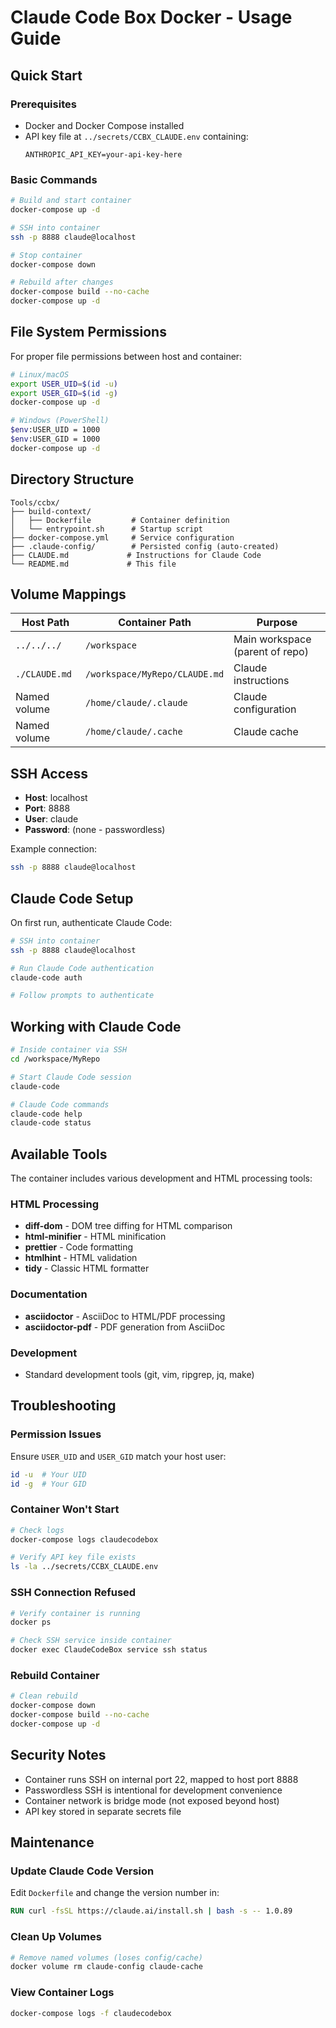 # Claude Code Box Docker - Usage Guide

## Quick Start

### Prerequisites
- Docker and Docker Compose installed
- API key file at `../secrets/CCBX_CLAUDE.env` containing:
  ```
  ANTHROPIC_API_KEY=your-api-key-here
  ```

### Basic Commands

```bash
# Build and start container
docker-compose up -d

# SSH into container
ssh -p 8888 claude@localhost

# Stop container
docker-compose down

# Rebuild after changes
docker-compose build --no-cache
docker-compose up -d
```

## File System Permissions

For proper file permissions between host and container:

```bash
# Linux/macOS
export USER_UID=$(id -u)
export USER_GID=$(id -g)
docker-compose up -d

# Windows (PowerShell)
$env:USER_UID = 1000
$env:USER_GID = 1000
docker-compose up -d
```

## Directory Structure

```
Tools/ccbx/
├── build-context/
│   ├── Dockerfile         # Container definition
│   └── entrypoint.sh      # Startup script
├── docker-compose.yml     # Service configuration
├── .claude-config/        # Persisted config (auto-created)
├── CLAUDE.md             # Instructions for Claude Code
└── README.md             # This file
```

## Volume Mappings

| Host Path | Container Path | Purpose |
|-----------|----------------|---------|
| `../../../` | `/workspace` | Main workspace (parent of repo) |
| `./CLAUDE.md` | `/workspace/MyRepo/CLAUDE.md` | Claude instructions |
| Named volume | `/home/claude/.claude` | Claude configuration |
| Named volume | `/home/claude/.cache` | Claude cache |

## SSH Access

- **Host**: localhost
- **Port**: 8888
- **User**: claude
- **Password**: (none - passwordless)

Example connection:
```bash
ssh -p 8888 claude@localhost
```

## Claude Code Setup

On first run, authenticate Claude Code:

```bash
# SSH into container
ssh -p 8888 claude@localhost

# Run Claude Code authentication
claude-code auth

# Follow prompts to authenticate
```

## Working with Claude Code

```bash
# Inside container via SSH
cd /workspace/MyRepo

# Start Claude Code session
claude-code

# Claude Code commands
claude-code help
claude-code status
```

## Available Tools

The container includes various development and HTML processing tools:

### HTML Processing
- **diff-dom** - DOM tree diffing for HTML comparison
- **html-minifier** - HTML minification
- **prettier** - Code formatting
- **htmlhint** - HTML validation
- **tidy** - Classic HTML formatter

### Documentation
- **asciidoctor** - AsciiDoc to HTML/PDF processing
- **asciidoctor-pdf** - PDF generation from AsciiDoc

### Development
- Standard development tools (git, vim, ripgrep, jq, make)

## Troubleshooting

### Permission Issues
Ensure `USER_UID` and `USER_GID` match your host user:
```bash
id -u  # Your UID
id -g  # Your GID
```

### Container Won't Start
```bash
# Check logs
docker-compose logs claudecodebox

# Verify API key file exists
ls -la ../secrets/CCBX_CLAUDE.env
```

### SSH Connection Refused
```bash
# Verify container is running
docker ps

# Check SSH service inside container
docker exec ClaudeCodeBox service ssh status
```

### Rebuild Container
```bash
# Clean rebuild
docker-compose down
docker-compose build --no-cache
docker-compose up -d
```

## Security Notes

- Container runs SSH on internal port 22, mapped to host port 8888
- Passwordless SSH is intentional for development convenience
- Container network is bridge mode (not exposed beyond host)
- API key stored in separate secrets file

## Maintenance

### Update Claude Code Version
Edit `Dockerfile` and change the version number in:
```dockerfile
RUN curl -fsSL https://claude.ai/install.sh | bash -s -- 1.0.89
```

### Clean Up Volumes
```bash
# Remove named volumes (loses config/cache)
docker volume rm claude-config claude-cache
```

### View Container Logs
```bash
docker-compose logs -f claudecodebox
```

